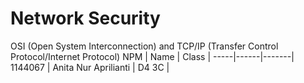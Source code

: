# Network Security

OSI (Open System Interconnection) and TCP/IP (Transfer Control Protocol/Internet Protocol)
NPM | Name | Class |
-----|------|-------|
1144067 | Anita Nur Aprilianti | D4 3C |


